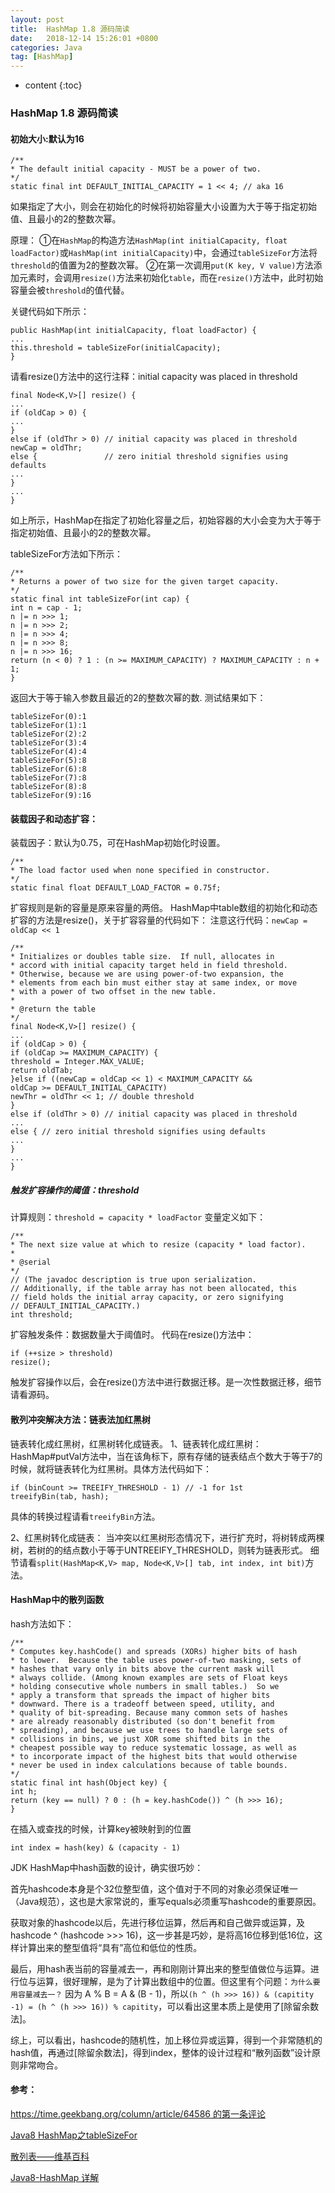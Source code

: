 ```yaml
---
layout: post
title:  HashMap 1.8 源码简读
date:   2018-12-14 15:26:01 +0800
categories: Java
tag: [HashMap]
---
```


* content
{:toc}



### HashMap 1.8 源码简读

#### 初始大小:默认为16
```
/**
* The default initial capacity - MUST be a power of two.
*/
static final int DEFAULT_INITIAL_CAPACITY = 1 << 4; // aka 16
```

如果指定了大小，则会在初始化的时候将初始容量大小设置为大于等于指定初始值、且最小的2的整数次幂。

原理：
①在`HashMap`的构造方法`HashMap(int initialCapacity, float loadFactor)`或`HashMap(int initialCapacity)`中，会通过`tableSizeFor`方法将`threshold`的值置为2的整数次幂。
②在第一次调用`put(K key, V value)`方法添加元素时，会调用`resize()`方法来初始化`table`，而在`resize()`方法中，此时初始容量会被`threshold`的值代替。

关键代码如下所示：
```
public HashMap(int initialCapacity, float loadFactor) {
...
this.threshold = tableSizeFor(initialCapacity);
}
```

请看resize()方法中的这行注释：initial capacity was placed in threshold
```
final Node<K,V>[] resize() {
...
if (oldCap > 0) {
...
}
else if (oldThr > 0) // initial capacity was placed in threshold
newCap = oldThr;
else {               // zero initial threshold signifies using defaults
...
}
...
}
```
如上所示，HashMap在指定了初始化容量之后，初始容器的大小会变为大于等于指定初始值、且最小的2的整数次幂。

tableSizeFor方法如下所示：
```
/**
* Returns a power of two size for the given target capacity.
*/
static final int tableSizeFor(int cap) {
int n = cap - 1;
n |= n >>> 1;
n |= n >>> 2;
n |= n >>> 4;
n |= n >>> 8;
n |= n >>> 16;
return (n < 0) ? 1 : (n >= MAXIMUM_CAPACITY) ? MAXIMUM_CAPACITY : n + 1;
}
```
返回大于等于输入参数且最近的2的整数次幂的数.
测试结果如下：
```
tableSizeFor(0):1
tableSizeFor(1):1
tableSizeFor(2):2
tableSizeFor(3):4
tableSizeFor(4):4
tableSizeFor(5):8
tableSizeFor(6):8
tableSizeFor(7):8
tableSizeFor(8):8
tableSizeFor(9):16
```

#### 装载因子和动态扩容：
装载因子：默认为0.75，可在HashMap初始化时设置。
```
/**
* The load factor used when none specified in constructor.
*/
static final float DEFAULT_LOAD_FACTOR = 0.75f;
```

扩容规则是新的容量是原来容量的两倍。
HashMap中table数组的初始化和动态扩容的方法是resize()，关于扩容容量的代码如下：
注意这行代码：`newCap = oldCap << 1`
```
/**
* Initializes or doubles table size.  If null, allocates in
* accord with initial capacity target held in field threshold.
* Otherwise, because we are using power-of-two expansion, the
* elements from each bin must either stay at same index, or move
* with a power of two offset in the new table.
*
* @return the table
*/
final Node<K,V>[] resize() {
...
if (oldCap > 0) {
if (oldCap >= MAXIMUM_CAPACITY) {
threshold = Integer.MAX_VALUE;
return oldTab;
}else if ((newCap = oldCap << 1) < MAXIMUM_CAPACITY &&
oldCap >= DEFAULT_INITIAL_CAPACITY)
newThr = oldThr << 1; // double threshold
}
else if (oldThr > 0) // initial capacity was placed in threshold
...
else { // zero initial threshold signifies using defaults
...
}
...
}
```

##### 触发扩容操作的阈值：threshold
计算规则：`threshold = capacity * loadFactor`
变量定义如下：
```
/**
* The next size value at which to resize (capacity * load factor).
*
* @serial
*/
// (The javadoc description is true upon serialization.
// Additionally, if the table array has not been allocated, this
// field holds the initial array capacity, or zero signifying
// DEFAULT_INITIAL_CAPACITY.)
int threshold;
```

扩容触发条件：数据数量大于阈值时。
代码在resize()方法中：
```
if (++size > threshold)
resize();
```

触发扩容操作以后，会在resize()方法中进行数据迁移。是一次性数据迁移，细节请看源码。

#### 散列冲突解决方法：链表法加红黑树
链表转化成红黑树，红黑树转化成链表。
1、链表转化成红黑树：
HashMap#putVal方法中，当在该角标下，原有存储的链表结点个数大于等于7的时候，就将链表转化为红黑树。具体方法代码如下：
```
if (binCount >= TREEIFY_THRESHOLD - 1) // -1 for 1st
treeifyBin(tab, hash);
```
具体的转换过程请看`treeifyBin`方法。

2、红黑树转化成链表：
当冲突以红黑树形态情况下，进行扩充时，将树转成两棵树，若树的的结点数小于等于UNTREEIFY_THRESHOLD，则转为链表形式。
细节请看`split(HashMap<K,V> map, Node<K,V>[] tab, int index, int bit)`方法。

#### HashMap中的散列函数
hash方法如下：
```
/**
* Computes key.hashCode() and spreads (XORs) higher bits of hash
* to lower.  Because the table uses power-of-two masking, sets of
* hashes that vary only in bits above the current mask will
* always collide. (Among known examples are sets of Float keys
* holding consecutive whole numbers in small tables.)  So we
* apply a transform that spreads the impact of higher bits
* downward. There is a tradeoff between speed, utility, and
* quality of bit-spreading. Because many common sets of hashes
* are already reasonably distributed (so don't benefit from
* spreading), and because we use trees to handle large sets of
* collisions in bins, we just XOR some shifted bits in the
* cheapest possible way to reduce systematic lossage, as well as
* to incorporate impact of the highest bits that would otherwise
* never be used in index calculations because of table bounds.
*/
static final int hash(Object key) {
int h;
return (key == null) ? 0 : (h = key.hashCode()) ^ (h >>> 16);
}
```
在插入或查找的时候，计算key被映射到的位置
```
int index = hash(key) & (capacity - 1)
```

JDK HashMap中hash函数的设计，确实很巧妙：

首先hashcode本身是个32位整型值，这个值对于不同的对象必须保证唯一（Java规范），这也是大家常说的，重写equals必须重写hashcode的重要原因。

获取对象的hashcode以后，先进行移位运算，然后再和自己做异或运算，及hashcode ^ (hashcode >>> 16)，这一步甚是巧妙，是将高16位移到低16位，这样计算出来的整型值将“具有”高位和低位的性质。

最后，用hash表当前的容量减去一，再和刚刚计算出来的整型值做位与运算。进行位与运算，很好理解，是为了计算出数组中的位置。但这里有个问题：`为什么要用容量减去一？`
因为 A % B = A & (B - 1)，所以`(h ^ (h >>> 16)) & (capitity -1) = (h ^ (h >>> 16)) % capitity`，可以看出这里本质上是使用了[除留余数法]。

综上，可以看出，hashcode的随机性，加上移位异或运算，得到一个非常随机的hash值，再通过[除留余数法]，得到index，整体的设计过程和“散列函数”设计原则非常吻合。

#### 参考：
[https://time.geekbang.org/column/article/64586 的第一条评论](https://time.geekbang.org/column/article/64586)

[Java8 HashMap之tableSizeFor](https://www.cnblogs.com/loading4/p/6239441.html)

[散列表——维基百科](https://zh.wikipedia.org/wiki/%E5%93%88%E5%B8%8C%E8%A1%A8)

[Java8-HashMap 详解](http://www.manuu.vip/2017/05/21/Map-HashMap/)


